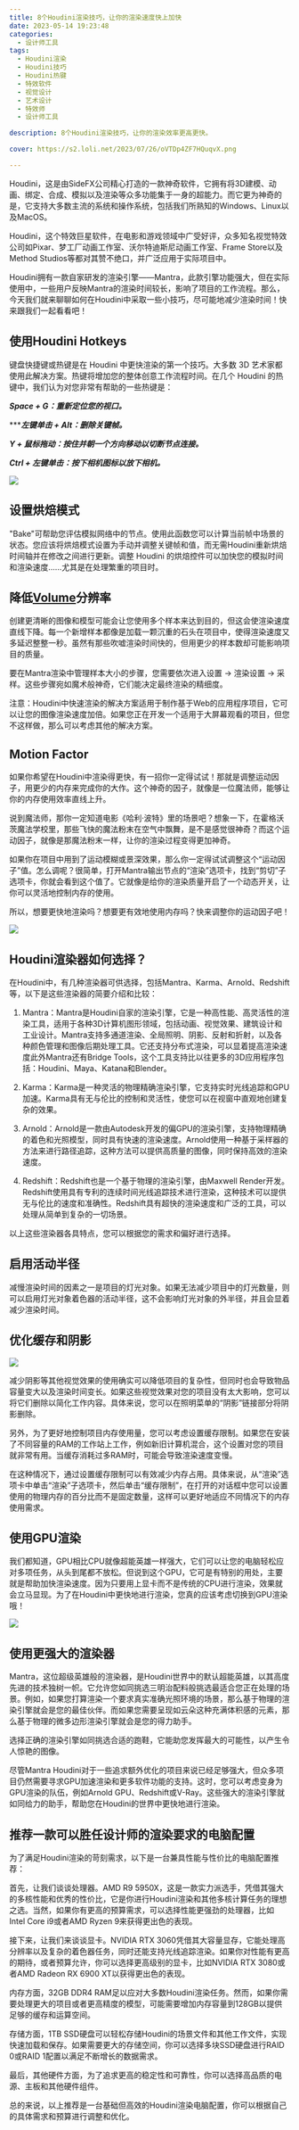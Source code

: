 ```yaml
---
title: 8个Houdini渲染技巧，让你的渲染速度快上加快
date: 2023-05-14 19:23:48
categories:
  - 设计师工具
tags:
  - Houdini渲染
  - Houdini技巧
  - Houdini热键
  - 特效软件
  - 视觉设计
  - 艺术设计
  - 特效师
  - 设计师工具

description: 8个Houdini渲染技巧，让你的渲染效率更高更快。

cover: https://s2.loli.net/2023/07/26/oVTDp4ZF7HQuqvX.png

---
```

Houdini，这是由SideFX公司精心打造的一款神奇软件，它拥有将3D建模、动画、绑定、合成、模拟以及渲染等众多功能集于一身的超能力。而它更为神奇的是，它支持大多数主流的系统和操作系统，包括我们所熟知的Windows、Linux以及MacOS。

Houdini，这个特效巨星软件，在电影和游戏领域中广受好评，众多知名视觉特效公司如Pixar、梦工厂动画工作室、沃尔特迪斯尼动画工作室、Frame Store以及Method Studios等都对其赞不绝口，并广泛应用于实际项目中。

Houdini拥有一款自家研发的渲染引擎——Mantra，此款引擎功能强大，但在实际使用中，一些用户反映Mantra的渲染时间较长，影响了项目的工作流程。那么，今天我们就来聊聊如何在Houdini中采取一些小技巧，尽可能地减少渲染时间！快来跟我们一起看看吧！

## 使用Houdini Hotkeys

键盘快捷键或热键是在 Houdini 中更快渲染的第一个技巧。大多数 3D 艺术家都使用此解决方案。热键将增加您的整体创意工作流程时间。在几个 Houdini 的热键中，我们认为对您非常有帮助的一些热键是：

***Space + G：重新定位您的视口。***

******左键单击 + Alt：删除关键帧。***

***Y + 鼠标拖动：按住并朝一个方向移动以切断节点连接。***

***Ctrl + 左键单击：按下相机图标以放下相机。***

![](https://s2.loli.net/2023/07/26/YhvDRNKcAEU8JCt.png)

## 设置烘焙模式

"Bake"可帮助您评估模拟网络中的节点。使用此函数您可以计算当前帧中场景的状态。您应该将烘焙模式设置为手动并调整关键帧和值，而无需Houdini重新烘焙时间轴并在修改之间进行更新。调整 Houdini 的烘焙控件可以加快您的模拟时间和渲染速度……尤其是在处理繁重的项目时。

## 降低[Volume](https://en.wikipedia.org/wiki/Volume)分辨率

创建更清晰的图像和模型可能会让您使用多个样本来达到目的，但这会使渲染速度直线下降。每一个新增样本都像是加载一颗沉重的石头在项目中，使得渲染速度又多延迟整整一秒。虽然有那些吹嘘渲染时间快的，但用更少的样本数却可能影响项目的质量。

要在Mantra渲染中管理样本大小的步骤，您需要依次进入设置 → 渲染设置 → 采样。这些步骤宛如魔术般神奇，它们能决定最终渲染的精细度。

注意：Houdini中快速渲染的解决方案适用于制作基于Web的应用程序项目，它可以让您的图像渲染速度加倍。如果您正在开发一个适用于大屏幕观看的项目，但您不这样做，那么可以考虑其他的解决方案。

## Motion Factor

如果你希望在Houdini中渲染得更快，有一招你一定得试试！那就是调整运动因子，用更少的内存来完成你的大作。这个神奇的因子，就像是一位魔法师，能够让你的内存使用效率直线上升。

说到魔法师，那你一定知道电影《哈利·波特》里的场景吧？想象一下，在霍格沃茨魔法学校里，那些飞快的魔法粉末在空气中飘舞，是不是感觉很神奇？而这个运动因子，就像是那魔法粉末一样，让你的渲染过程变得更加神奇。

如果你在项目中用到了运动模糊或景深效果，那么你一定得试试调整这个“运动因子”值。怎么调呢？很简单，打开Mantra输出节点的“渲染”选项卡，找到“剪切”子选项卡，你就会看到这个值了。它就像是给你的渲染质量开启了一个动态开关，让你可以灵活地控制内存的使用。

所以，想要更快地渲染吗？想要更有效地使用内存吗？快来调整你的运动因子吧！

![](https://s2.loli.net/2023/07/26/oVTDp4ZF7HQuqvX.png)

## Houdini渲染器如何选择？

在Houdini中，有几种渲染器可供选择，包括Mantra、Karma、Arnold、Redshift等，以下是这些渲染器的简要介绍和比较：

1. Mantra：Mantra是Houdini自家的渲染引擎，它是一种高性能、高灵活性的渲染工具，适用于各种3D计算机图形领域，包括动画、视觉效果、建筑设计和工业设计。Mantra支持多通道渲染、全局照明、阴影、反射和折射，以及各种颜色管理和图像后期处理工具。它还支持分布式渲染，可以显着提高渲染速度此外Mantra还有Bridge Tools，这个工具支持比以往更多的3D应用程序包括：Houdini、Maya、Katana和Blender。

2. Karma：Karma是一种灵活的物理精确渲染引擎，它支持实时光线追踪和GPU加速。Karma具有无与伦比的控制和灵活性，使您可以在视窗中直观地创建复杂的效果。

3. Arnold：Arnold是一款由Autodesk开发的偏GPU的渲染引擎，支持物理精确的着色和光照模型，同时具有快速的渲染速度。Arnold使用一种基于采样器的方法来进行路径追踪，这种方法可以提供高质量的图像，同时保持高效的渲染速度。

4. Redshift：Redshift也是一个基于物理的渲染引擎，由Maxwell Render开发。Redshift使用具有专利的连续时间光线追踪技术进行渲染，这种技术可以提供无与伦比的速度和准确性。Redshift具有超快的渲染速度和广泛的工具，可以处理从简单到复杂的一切场景。

以上这些渲染器各具特点，您可以根据您的需求和偏好进行选择。

## 启用活动半径

减慢渲染时间的因素之一是项目的灯光对象。如果无法减少项目中的灯光数量，则可以启用灯光对象着色器的活动半径，这不会影响灯光对象的外半径，并且会显着减少渲染时间。

## 优化缓存和阴影

![](https://s2.loli.net/2023/07/26/FHxUdsmvBGqZaK9.png)

减少阴影等其他视觉效果的使用确实可以降低项目的复杂性，但同时也会导致物品容量变大以及渲染时间变长。如果这些视觉效果对您的项目没有太大影响，您可以将它们删除以简化工作内容。具体来说，您可以在照明菜单的“阴影”链接部分将阴影删除。

另外，为了更好地控制项目内存使用量，您可以考虑设置缓存限制。如果您在安装了不同容量的RAM的工作站上工作，例如新旧计算机混合，这个设置对您的项目就非常有用。当缓存消耗过多RAM时，可能会导致渲染速度变慢。

在这种情况下，通过设置缓存限制可以有效减少内存占用。具体来说，从“渲染”选项卡中单击“渲染”子选项卡，然后单击“缓存限制”，在打开的对话框中您可以设置使用的物理内存的百分比而不是固定数量，这样可以更好地适应不同情况下的内存使用需求。

## 使用GPU渲染

我们都知道，GPU相比CPU就像超能英雄一样强大，它们可以让您的电脑轻松应对多项任务，从头到尾都不放松。但说到这个GPU，它可是有特别的用处，主要就是帮助加快渲染速度。因为只要用上显卡而不是传统的CPU进行渲染，效果就会立马显现。为了在Houdini中更快地进行渲染，您真的应该考虑切换到GPU渲染哦！

![](https://s2.loli.net/2023/07/26/R6o4CSPVseBtvl5.png)

## 使用更强大的渲染器

Mantra，这位超级英雄般的渲染器，是Houdini世界中的默认超能英雄，以其高度先进的技术独树一帜。它允许您如同挑选三明治配料般挑选最适合您正在处理的场景。例如，如果您打算渲染一个要求真实准确光照环境的场景，那么基于物理的渲染引擎就会是您的最佳伙伴。而如果您需要呈现如云朵这种充满体积感的元素，那么基于物理的微多边形渲染引擎就会是您的得力助手。

选择正确的渲染引擎如同挑选合适的跑鞋，它能助您发挥最大的可能性，以产生令人惊艳的图像。

尽管Mantra Houdini对于一些追求额外优化的项目来说已经足够强大，但众多项目仍然需要寻求GPU加速渲染和更多软件功能的支持。这时，您可以考虑变身为GPU渲染的队伍，例如Arnold GPU、Redshift或V-Ray。这些强大的渲染引擎就如同给力的助手，帮助您在Houdini的世界中更快地进行渲染。

## 推荐一款可以胜任设计师的渲染要求的电脑配置

为了满足Houdini渲染的苛刻需求，以下是一台兼具性能与性价比的电脑配置推荐：

首先，让我们谈谈处理器。AMD R9 5950X，这是一款实力派选手，凭借其强大的多核性能和优秀的性价比，它是你进行Houdini渲染和其他多核计算任务的理想之选。当然，如果你有更高的预算需求，可以选择性能更强劲的处理器，比如Intel Core i9或者AMD Ryzen 9来获得更出色的表现。

接下来，让我们来谈谈显卡。NVIDIA RTX 3060凭借其大容量显存，它能处理高分辨率以及复杂的着色器任务，同时还能支持光线追踪渲染。如果你对性能有更高的期待，或者预算允许，你可以选择更高级别的显卡，比如NVIDIA RTX 3080或者AMD Radeon RX 6900 XT以获得更出色的表现。

内存方面，32GB DDR4 RAM足以应对大多数Houdini渲染任务。然而，如果你需要处理更大的项目或者更高精度的模型，可能需要增加内存容量到128GB以提供足够的缓存和运算空间。

存储方面，1TB SSD硬盘可以轻松存储Houdini的场景文件和其他工作文件，实现快速加载和保存。如果需要更大的存储空间，你可以选择多块SSD硬盘进行RAID 0或RAID 1配置以满足不断增长的数据需求。

最后，其他硬件方面，为了追求更高的稳定性和可靠性，你可以选择高品质的电源、主板和其他硬件组件。

总的来说，以上推荐是一台基础但高效的Houdini渲染电脑配置，你可以根据自己的具体需求和预算进行调整和优化。









